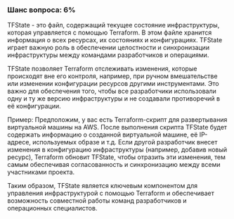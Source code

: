 ### Шанс вопроса: 6%

TFState - это файл, содержащий текущее состояние инфраструктуры, которая управляется с помощью Terraform. В этом файле хранится информация о всех ресурсах, их состояниях и конфигурациях. TFState играет важную роль в обеспечении целостности и синхронизации инфраструктуры между командами разработчиков и операциями.

TFState позволяет Terraform отслеживать изменения, которые происходят вне его контроля, например, при ручном вмешательстве или изменении конфигурации ресурсов другими инструментами. Это важно для обеспечения того, чтобы все разработчики использовали одну и ту же версию инфраструктуры и не создавали противоречий в её конфигурации.

Пример: Предположим, у вас есть Terraform-скрипт для развертывания виртуальной машины на AWS. После выполнения скрипта TFState будет содержать информацию о созданной виртуальной машине, её IP-адресе, используемых образе и т.д. Если другой разработчик внесет изменения в конфигурацию инфраструктуры (например, добавив новый ресурс), Terraform обновит TFState, чтобы отразить эти изменения, тем самым обеспечивая согласованность и синхронизацию между всеми участниками проекта.

Таким образом, TFState является ключевым компонентом для управления инфраструктурой с помощью Terraform и обеспечивает возможность совместной работы команд разработчиков и операционных специалистов.